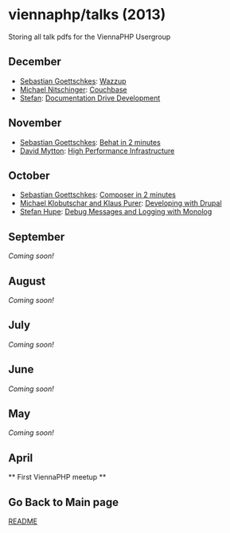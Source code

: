 viennaphp/talks (2013)
================

Storing all talk pdfs for the ViennaPHP Usergroup



December
--------
* [Sebastian Goettschkes](https://twitter.com/Sgoettschkes): [Wazzup](../201312/00_wazzup.pdf)
* [Michael Nitschinger](): [Couchbase](../201312/02_couchbase.pdf)
* [Stefan]( ): [Documentation Drive Development](../201312/03_documentation_drive_development.pdf)


November
--------
* [Sebastian Goettschkes](https://twitter.com/Sgoettschkes): [Behat in 2 minutes](../201311/00_behat_in_2_minutes.pdf)
* [David Mytton](): [High Performance Infrastructure](../201311/01_high_performance_infrastructure.pdf)


October
-------
* [Sebastian Goettschkes](https://twitter.com/Sgoettschkes): [Composer in 2 minutes](../201310/00_composer_in_2_minutes.pdf)
* [Michael Klobutschar and Klaus Purer](): [Developing with Drupal](../201310/01_developing_with_drupal.pdf)
* [Stefan Hupe](): [Debug Messages and Logging with Monolog](../201310/02_debug_messages_and_logging_with_monolog.pdf)

September
---------
*Coming soon!*

August
------
*Coming soon!*

July
-----
*Coming soon!*

June
----
*Coming soon!*

May
---
*Coming soon!*
      
April
------

** First ViennaPHP meetup **





## Go Back to Main page 

[README](../README.md)  
